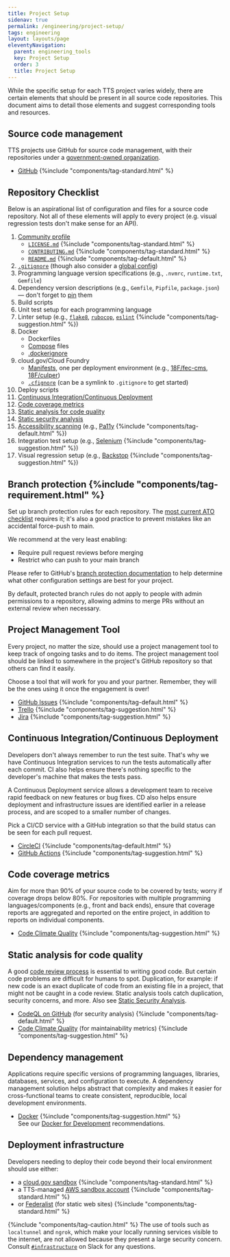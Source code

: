 ```yaml
---
title: Project Setup
sidenav: true
permalink: /engineering/project-setup/
tags: engineering
layout: layouts/page
eleventyNavigation: 
  parent: engineering_tools
  key: Project Setup
  order: 3
  title: Project Setup
---
```


While the specific setup for each TTS project varies widely, there are certain
elements that should be present in all source code repositories. This document
aims to detail those elements and suggest corresponding tools and resources.

## Source code management

TTS projects use GitHub for source code management, with their repositories
under a [government-owned
organization](https://handbook.tts.gsa.gov/github/#organizations).

- [GitHub](https://handbook.tts.gsa.gov/github/) {%include "components/tag-standard.html" %}

## Repository Checklist

Below is an aspirational list of configuration and files for a source
code repository. Not all of these elements will apply to every project (e.g.
visual regression tests don't make sense for an API).

1. [Community profile](https://help.github.com/en/github/building-a-strong-community/about-community-profiles-for-public-repositories)
   - [`LICENSE.md`](https://github.com/18F/open-source-policy/blob/master/LICENSE.md) {%include "components/tag-standard.html" %}
   - [`CONTRIBUTING.md`](https://github.com/18F/open-source-policy/blob/master/CONTRIBUTING.md) {%include "components/tag-standard.html" %}
   - [`README.md`](https://github.com/18F/open-source-policy/blob/master/README_TEMPLATE.md) {%include "components/tag-default.html" %}
1. [`.gitignore`](https://github.com/github/gitignore) (though also consider a [global config](https://help.github.com/articles/ignoring-files/#create-a-global-gitignore))
1. Programming language version specifications (e.g., `.nvmrc`, `runtime.txt`, `Gemfile`)
1. Dependency version descriptions (e.g., `Gemfile`, `Pipfile`, `package.json`) — don't forget to
   [pin](https://pages.18f.gov/before-you-ship/infrastructure/pinning-dependencies/)
   them
1. Build scripts
1. Unit test setup for each programming language
1. Linter setup (e.g., [`flake8`](http://flake8.pycqa.org/en/latest/),
   [`rubocop`](../ruby/rubocop.yml),
   [`eslint`](https://github.com/airbnb/javascript/blob/master/linters/.eslintrc) {%include "components/tag-suggestion.html" %})
1. Docker
   - Dockerfiles
   - [Compose](https://docs.docker.com/compose/) files
   - [.dockerignore](https://docs.docker.com/engine/reference/builder/#dockerignore-file)
1. cloud.gov/Cloud Foundry
   - [Manifests](https://docs.cloudfoundry.org/devguide/deploy-apps/manifest.html), one per deployment environment (e.g., [18F/fec-cms](https://github.com/18F/fec-cms), [18F/culper](https://github.com/18F/culper/tree/develop/conf/manifests))
   - [`.cfignore`](https://docs.cloudfoundry.org/devguide/deploy-apps/prepare-to-deploy.html#-ignore-unnecessary-files-when-pushing) (can be a symlink to `.gitignore` to get started)
1. Deploy scripts
1. [Continuous Integration/Continuous Deployment](#continuous-integrationcontinuous-deployment)
1. [Code coverage metrics](#code-coverage-metrics)
1. [Static analysis for code quality](#static-analysis-for-code-quality)
1. [Static security analysis](https://pages.18f.gov/before-you-ship/security/static-analysis/)
1. [Accessibility scanning](https://engineering.18f.gov/accessibility-scanning/) (e.g., [Pa11y](https://pa11y.org/) {%include "components/tag-default.html" %})
1. Integration test setup (e.g., [Selenium](https://www.selenium.dev/) {%include "components/tag-suggestion.html" %})
1. Visual regression setup (e.g., [Backstop](https://github.com/garris/BackstopJS) {%include "components/tag-suggestion.html" %})

## Branch protection {%include "components/tag-requirement.html" %}

Set up branch protection rules for each repository. The [most current ATO checklist](https://github.com/18F/tts-tech-portfolio/blob/master/.github/ISSUE_TEMPLATE/ato.md) requires it;
it's also a good practice to prevent mistakes like an accidental force-push to main.

We recommend at the very least enabling:
* Require pull request reviews before merging
* Restrict who can push to your main branch

Please refer to GitHub's [branch protection documentation](https://docs.github.com/en/github/administering-a-repository/managing-a-branch-protection-rule)
to help determine what other configuration settings are best for your project. 

By default, protected branch rules do not apply to people with admin permissions to a repository,
allowing admins to merge PRs without an external review when necessary.

## Project Management Tool

Every project, no matter the size, should use a project management tool to keep
track of ongoing tasks and to do items. The project management tool should be
linked to somewhere in the project's GitHub repository so that others can find
it easily.

Choose a tool that will work for you and your partner. Remember, they will be the ones
using it once the engagement is over!

- [GitHub Issues](https://guides.github.com/features/issues/) {%include "components/tag-default.html" %}
- [Trello](https://trello.com/) {%include "components/tag-suggestion.html" %}
- [Jira](https://www.atlassian.com/software/jira) {%include "components/tag-suggestion.html" %}


## Continuous Integration/Continuous Deployment

Developers don't always remember to run the test suite. That's why we have
Continuous Integration services to run the tests automatically after each
commit. CI also helps ensure there's nothing specific to the developer's machine
that makes the tests pass.

A Continuous Deployment service allows a development team to receive rapid
feedback on new features or bug fixes. CD also helps ensure deployment and
infrastructure issues are identified earlier in a release process, and are
scoped to a smaller number of changes.

Pick a CI/CD service with a GitHub integration so that the build status can be seen
for each pull request.

- [CircleCI](https://circleci.com/) {%include "components/tag-default.html" %}
- [GitHub Actions](https://github.com/features/actions) {%include "components/tag-suggestion.html" %}

## Code coverage metrics

Aim for more than 90% of your source code to be covered by tests; worry if
coverage drops below 80%. For repositories with multiple programming
languages/components (e.g., front and back ends), ensure that coverage reports
are aggregated and reported on the entire project, in addition to reports on
individual components.

- [Code Climate Quality](https://codeclimate.com/quality/) {%include "components/tag-suggestion.html" %}

## Static analysis for code quality

A good [code review process](../code-review/) is essential to writing good code.
But certain code problems are difficult for humans to spot. Duplication, for
example: if new code is an exact duplicate of code from an existing file in a
project, that might not be caught in a code review. Static analysis tools catch
duplication, security concerns, and more. Also see [Static Security
Analysis](https://before-you-ship.18f.gov/security/static-analysis/).

- [CodeQL on GitHub](https://docs.github.com/en/code-security/secure-coding/automatically-scanning-your-code-for-vulnerabilities-and-errors/setting-up-code-scanning-for-a-repository) (for security analysis) {%include "components/tag-default.html" %}
- [Code Climate Quality](https://codeclimate.com/quality/) (for maintainability metrics) {%include "components/tag-suggestion.html" %}

## Dependency management

Applications require specific versions of programming languages, libraries,
databases, services, and configuration to execute. A dependency management
solution helps abstract that complexity and makes it easier for cross-functional
teams to create consistent, reproducible, local development environments.

- [Docker](https://www.docker.com/why-docker) {%include "components/tag-suggestion.html" %}<br>
  See our [Docker for Development](../docker/) recommendations.

## Deployment infrastructure

Developers needing to deploy their code beyond their local environment should
use either:

- a [cloud.gov sandbox](https://cloud.gov/docs/pricing/free-limited-sandbox/) {%include "components/tag-standard.html" %}
- a TTS-managed [AWS sandbox account](https://before-you-ship.18f.gov/infrastructure/sandbox/#aws-sandbox-accounts) {%include "components/tag-standard.html" %}
- or [Federalist](https://handbook.tts.gsa.gov/federalist/) (for static web sites) {%include "components/tag-standard.html" %}

{%include "components/tag-caution.html" %} The use of tools such as `localtunnel`
and `ngrok`, which make your locally running services visible to the internet,
are not allowed because they present a large security concern. Consult
[`#infrastructure`](https://gsa-tts.slack.com/archives/C039MHHF8) on Slack for any questions.
